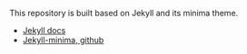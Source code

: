 This repository is built based on Jekyll and its minima theme.

* [Jekyll docs](https://jekyllrb.com/docs/)
* [Jekyll-minima, github](https://github.com/jekyll/minima)
